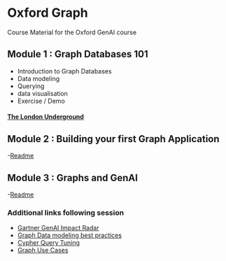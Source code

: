 # Oxford Graph
Course Material for the Oxford GenAI course

## Module 1 : Graph Databases 101

- Introduction to Graph Databases
- Data modeling
- Querying
- data visualisation
- Exercise / Demo


#### [The London Underground](Module1/LondonUnderground/readme.md)

## Module 2 : Building your first Graph Application

-[Readme](Module2/readme.md)

## Module 3 : Graphs and GenAI

-[Readme](Module3/readme.md)

### Additional links following session

- [Gartner GenAI Impact Radar](https://www.gartner.com/en/articles/understand-and-exploit-gen-ai-with-gartner-s-new-impact-radar)
- [Graph Data modeling best practices](https://www.youtube.com/watch?v=LSKa3as_S7I)
- [Cypher Query Tuning](https://neo4j.com/blog/tuning-cypher-queries/)
- [Graph Use Cases](https://neo4j.com/use-cases/)

